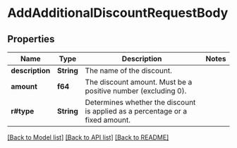# AddAdditionalDiscountRequestBody

## Properties

Name | Type | Description | Notes
------------ | ------------- | ------------- | -------------
**description** | **String** | The name of the discount. | 
**amount** | **f64** | The discount amount. Must be a positive number (excluding 0). | 
**r#type** | **String** | Determines whether the discount is applied as a percentage or a fixed amount. | 

[[Back to Model list]](../README.md#documentation-for-models) [[Back to API list]](../README.md#documentation-for-api-endpoints) [[Back to README]](../README.md)


